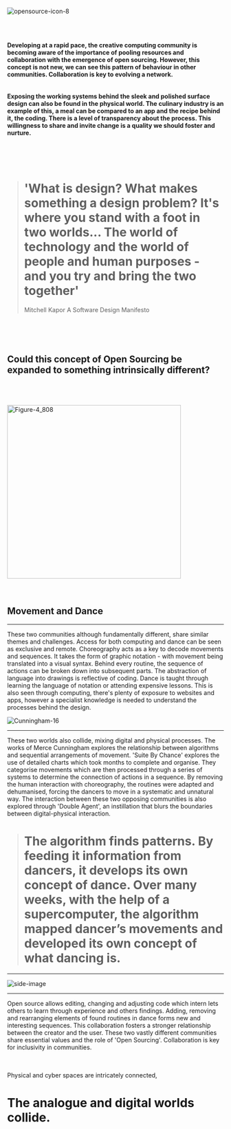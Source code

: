 
<br />
<br />
<br />



![opensource-icon-8](https://user-images.githubusercontent.com/93981347/141286678-dade3c45-e882-4bb2-a510-0395bd0e9ea0.png)

<br />
<br />


**Developing at a rapid pace, the creative computing community is becoming aware of the importance of pooling resources and collaboration with the emergence of open sourcing. However, this concept is not new, we can see this pattern of behaviour in other communities. Collaboration is key to evolving a network.
<br />
<br />
<br /> Exposing the working systems behind the sleek and polished surface design can also be found in the physical world. The culinary industry is an example of this, a meal can be compared to an app and the recipe behind it, the coding. There is a level of transparency about the process. This willingness to share and invite change is a quality we should foster and nurture.**

<br />
<br />
<br />

> # 'What is design? What makes something a design problem? It's where you stand with a foot in two worlds... The world of technology and the world of people and human purposes - and you try and bring the two together' 
> Mitchell Kapor  A Software Design Manifesto




<br />
<br />
<br />

## Could this concept of Open Sourcing be expanded to something intrinsically different?

<br />
<br />
<br />

<img width="404" alt="Figure-4_808" src="https://user-images.githubusercontent.com/93981347/141178904-a83fe8b9-88ac-4a84-a066-a1dee49d0c12.png">
<br />
<br />
<br />

## Movement and Dance
-----------

These two communities although fundamentally different, share similar themes and challenges. Access for both computing and dance can be seen as exclusive and remote. Choreography acts as a key to decode movements and sequences. It takes the form of graphic notation - with movement being translated into a visual syntax. Behind every routine, the sequence of actions can be broken down into subsequent parts. The abstraction of language into drawings is reflective of coding. Dance is taught through learning the language of notation or attending expensive lessons. This is also seen through computing, there's plenty of exposure to websites and apps, however a specialist knowledge is needed to understand the processes behind the design.


![Cunningham-16](https://user-images.githubusercontent.com/93981347/141287106-34474086-70a1-4308-9051-1de8db91557a.jpg)


>

---------------------------------------------------------------------------------------------

These two worlds also collide, mixing digital and physical processes. The works of Merce Cunningham explores the relationship between algorithms and sequential arrangements of movement. 'Suite By Chance' explores the use of detailed charts which took months to complete and organise. They categorise movements which are then processed through a series of systems to determine the connection of actions in a sequence. By removing the human interaction with choreography, the routines were adapted and dehumanised, forcing the dancers to move in a systematic and unnatural way. The interaction between these two opposing communities is also explored through 'Double Agent', an instillation that blurs the boundaries between digital-physical interaction.

> # The algorithm finds patterns. By feeding it information from dancers, it develops its own concept of dance. Over many weeks, with the help of a supercomputer, the algorithm mapped dancer’s movements and developed its own concept of what dancing is.


----------------------------------------------------------------------------------------------





![side-image](https://user-images.githubusercontent.com/93981347/140969513-d1f62525-4cda-4700-8b1f-cb6cebfc7993.png)

-----------------------------------------------------------------------------------------------


Open source allows editing, changing and adjusting code which intern lets others to learn through experience and others findings.  Adding, removing and rearranging elements of found routines in dance forms new and interesting sequences. This collaboration fosters a stronger relationship between the creator and the user. These two vastly different communities share essential values and the role of 'Open Sourcing'. Collaboration is key for inclusivity in communities.

<br />
<br />
Physical and cyber spaces are intricately connected,
<br />


# The analogue and digital worlds collide.



